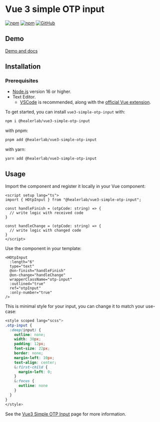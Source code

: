 # Vue 3 simple OTP input

[![npm](https://img.shields.io/npm/v/@healerlab/vue3-simple-otp-input?style=flat-square)](https://www.npmjs.com/package/@healerlab/vue3-simple-otp-input)
[![npm](https://img.shields.io/npm/dw/@healerlab/vue3-simple-otp-input?style=flat-square)](https://www.npmjs.com/package/@healerlab/vue3-simple-otp-input)
[![GitHub](https://img.shields.io/github/license/healerlab/vue3-simple-otp-input?style=flat-square)](https://github.com/healerlab/vue3-simple-otp-input/blob/main/LICENSE)

## Demo
[Demo and docs](https://healerlab.github.io/vue3-simple-otp-input)

## Installation

### Prerequisites

- [Node.js](https://nodejs.org/) version 16 or higher.
- Text Editor.
  - [VSCode](https://code.visualstudio.com/) is recommended, along with the [official Vue extension](https://marketplace.visualstudio.com/items?itemName=Vue.volar).

To get started, you can install `vue3-simple-otp-input` with:

```bash
npm i @healerlab/vue3-simple-otp-input
```

with pnpm:

```bash
pnpm add @healerlab/vue3-simple-otp-input
```

with yarn:

```bash
yarn add @healerlab/vue3-simple-otp-input
```



## Usage
Import the component and register it locally in your Vue component:

```vue
<script setup lang="ts">
import { HOtpInput } from "@healerlab/vue3-simple-otp-input";

const handleFinish = (otpCode: string) => {
  // write logic with received code
}

const handleChange = (otpCode: string) => {
  // write logic with changed code
}
</script>
```

Use the component in your template:

```vue
<HOtpInput
  :length="6" 
  type="text" 
  @on-finish="handleFinish"
  @on-change="handleChange" 
  wrapperClassName="otp-input"
  :outlined="true"
  ref="otpInput"
  :only-number="true"
/>
```

This is minimal style for your input, you can change it to match your use-case:


```scss
<style scoped lang="scss">
.otp-input {
  :deep(input) {
    outline: none;
    width: 30px;
    padding: 12px;
    font-size: 22px;
    border: none;
    margin-left: 10px;
    text-align: center;
    &:first-child {
      margin-left: 0;
    }
    &:focus {
      outline: none
    }
  }
}
</style>
```

See the [Vue3 Simple OTP Input](https://healerlab.github.io/vue3-simple-otp-input) page for more information.
